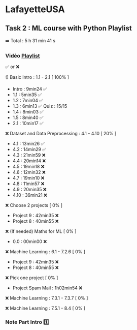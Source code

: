 # LafayetteUSA
## Task 2 : ML course with Python Playlist
➡️ Total : 5 h 31 min 41 s

### Vidéo [Playlist]([https://www.youtube.com/watch?v=r-uOLxNrNk8]) 

✅ or ❌

🔃 Basic Intro : 1.1 - 2.1 [ 100% ]
  - Intro : 9min24 ✅
  - 1.1 : 5min35 ✅
  - 1.2 : 7min04 ✅
  - 1.3 : 6min13 ✅ Quiz : 15/15
  - 1.4 : 8min03 ✅
  - 1.5 : 8min40 ✅
  - 2.1 : 10min17 ✅

❌ Dataset and Data Preprocessing : 4.1 - 4.10 [ 20% ]
  - 4.1 : 13min26 ✅
  - 4.2 : 14min29 ✅
  - 4.3 : 21min59 ❌
  - 4.4 : 20min14 ❌
  - 4.5 : 19min18 ❌
  - 4.6 : 12min32 ❌
  - 4.7 : 19min10 ❌
  - 4.8 : 11min57 ❌
  - 4.9 : 20min35 ❌
  - 4.10 : 36min21 ❌

❌ Choose 2 projects [ 0% ]
  - Project 9 : 42min35 ❌
  - Project 8 : 40min55 ❌

❌ (If needed) Maths for ML [ 0% ]
  - 0.0 : 00min00 ❌

❌ Machine Learning : 6.1 - 7.2.6 [ 0% ]
  - Project 9 : 42min35 ❌
  - Project 8 : 40min55 ❌

❌ Pick one project [ 0% ]
  - Project Spam Mail : 1h02min54 ❌

❌ Machine Learning : 7.3.1 - 7.3.7 [ 0% ]

❌ Machine Learning : 7.5.1 - 8.4 [ 0% ]

### Note Part Intro 1️⃣

